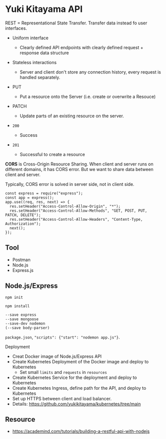 # Yuki Kitayama API

REST = Representational State Transfer. Transfer data instead fo user interfaces.

- Uniform interface
  - Clearly defined API endpoints with clearly defined request + response data structure
- Stateless interactions
  - Server and client don't store any connection history, every request is handled separately.

- PUT
  - Put a resource onto the Server (i.e. create or overwrite a Resouce)
- PATCH
  - Update parts of an existing resource on the server.

- `200`
  - Success
- `201`
  - Successful to create a resource

**CORS** is Cross-Origin Resource Sharing. When client and server runs on different domains, it has CORS error. But we want to share data between client and server. 

Typically, CORS error is solved in server side, not in client side.

```
const express = require("express");
const app = express();
app.use((req, res, next) => {
  res.setHeader("Access-Control-Allow-Origin", "*");
  res.setHeader("Access-Control-Allow-Methods", "GET, POST, PUT, PATCH, DELETE");
  res.setHeader("Access-Control-Allow-Headers", "Content-Type, Authorization");
  next();
});
```

## Tool

- Postman
- Node.js
- Express.js

## Node.js/Express

`npm init`

`npm install`
```
--save express
--save mongoose
--save-dev nodemon
(--save body-parser)
```

`package.json`, `"scripts": {"start": "nodemon app.js"}`.

Deployment

- Creat Docker image of Node.js/Express API
- Create Kubernetes Deployment of the Docker image and deploy to Kubernetes
  - Set small `limits` and `requests` in `resources`
- Create Kubernetes Service for the deployment and deploy to Kubernetes
- Create Kubernetes Ingress, define path for the API, and deploy to Kubernetes
- Set up HTTPS between client and load balancer.
- Details: https://github.com/yukikitayama/kubernetes/tree/main

## Resource

- https://academind.com/tutorials/building-a-restful-api-with-nodejs